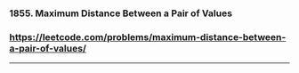 ### 1855. Maximum Distance Between a Pair of Values
### https://leetcode.com/problems/maximum-distance-between-a-pair-of-values/
---

